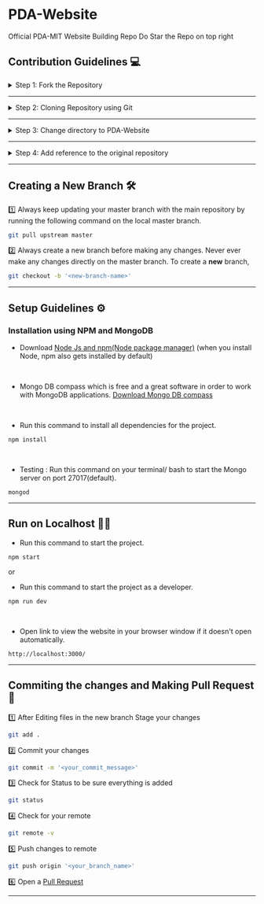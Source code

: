 # PDA-Website
Official PDA-MIT Website Building Repo
Do Star the Repo on top right

## Contribution Guidelines :computer:

<details>
<summary>
Step 1: Fork the Repository
</summary>
<br>
Click on <a href="#" target="_self"><img src="https://user-images.githubusercontent.com/58631762/120588030-11cee200-c454-11eb-98ad-060ef99428c5.png" width="16"></img></a> to fork <a href="https://github.com/pda-mit/PDA-Website">this</a> repsository
</details>

---

<details>
<summary>
Step 2: Cloning Repository using Git
</summary>
<br>

```bash
git clone https://github.com/'<your-github-username>'/PDA-Website.git
```
</details>

---

<details>
<summary>
Step 3: Change directory to PDA-Website
</summary>
<br>

```bash
cd PDA-Website
```
</details>

---

<details>
<summary>
Step 4: Add reference to the original repository
</summary>
<br>

```bash
git remote add upstream https://github.com/pda-mit/PDA-Website.git
```
</details>
 
---
  
## Creating a New Branch 🛠

:one: Always keep updating your master branch with the main repository by running the following command on the local master branch.
```bash
git pull upstream master
```

:two: Always create a new branch before making any changes. Never ever make any changes directly on the master branch. To create a **new** branch,

```bash
git checkout -b '<new-branch-name>'
```
---
 
## Setup Guidelines ⚙️ 

 ### Installation using NPM and MongoDB 

* Download [Node Js and npm(Node package manager)](https://nodejs.org/en/) (when you install Node, npm also gets installed by default)
<br/>

* Mongo DB compass which is free and a great software in order to work with MongoDB applications. [Download Mongo DB compass](https://www.mongodb.com/try/download/compass)
<br/>

* Run this command to install all dependencies for the project.
```
npm install
```

<br/>

 
* Testing : Run this command on your terminal/ bash to start the Mongo server on port 27017(default).
```
mongod
```
--- 
 
## Run on Localhost 👨‍💻
* Run this command to start the project.
```
npm start
```

or

* Run this command to start the project as a developer.
```
npm run dev
```
<br/>

* Open link to view the website in your browser window if it doesn't open automatically.
```
http://localhost:3000/
```
---
  
## Commiting the changes and Making Pull Request 🚀

:one: After Editing files in the new branch Stage your changes
```bash
git add .
```
:two: Commit your changes
```bash
git commit -m '<your_commit_message>'
```
:three: Check for Status to be sure everything is added
```bash
git status
```
:four: Check for your remote
```bash
git remote -v
```
:five: Push changes to remote
```bash
git push origin '<your_branch_name>'
```
:six: Open a <a href="https://github.com/pda-mit/PDA-Website/pulls" title="Create Pull request">Pull Request</a>

---

